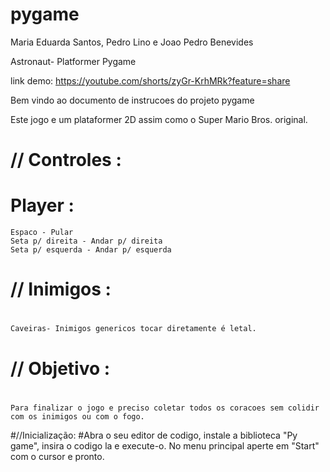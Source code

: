 # pygame
Maria Eduarda Santos, Pedro Lino e Joao Pedro Benevides


Astronaut- Platformer Pygame

link demo: https://youtube.com/shorts/zyGr-KrhMRk?feature=share

Bem vindo ao documento de instrucoes do projeto pygame

Este jogo e um plataformer 2D assim como o Super Mario Bros. original.

# // Controles :
  # Player :
    Espaco - Pular
    Seta p/ direita - Andar p/ direita
    Seta p/ esquerda - Andar p/ esquerda

# // Inimigos :
  #
    Caveiras- Inimigos genericos tocar diretamente é letal.

# // Objetivo :
  # 
    Para finalizar o jogo e preciso coletar todos os coracoes sem colidir com os inimigos ou com o fogo. 
    
#//Inicialização: 
  #Abra o seu editor de codigo, instale a biblioteca "Py game", insira o codigo la e execute-o. No menu principal aperte em "Start" com o cursor e pronto.
